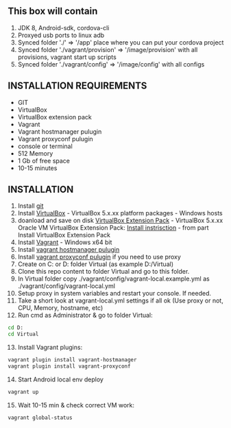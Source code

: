
This box will contain
------------
1. JDK 8, Android-sdk, cordova-cli 
2. Proxyed usb ports to linux adb
3. Synced folder './' => '/app' place where you can put your cordova project
4. Synced folder './vagrant/provision' => '/image/provision' with all provisions, vagrant start up scripts
5. Synced folder './vagrant/config' => '/image/config' with all configs

INSTALLATION REQUIREMENTS
------------
  - GIT
  - VirtualBox
  - VirtualBox extension pack
  - Vagrant
  - Vagrant hostmanager pulugin
  - Vagrant proxyconf pulugin
  - console or terminal
  - 512 Memory 
  - 1 Gb of free space
  - 10-15 minutes
  
INSTALLATION
------------
1. Install [git](https://git-scm.com/book/en/v2/Getting-Started-Installing-Git)
2. Install [VirtualBox](https://www.virtualbox.org/wiki/Downloads) - VirtualBox 5.x.xx platform packages - Windows hosts
3. doanload and save on disk [VirtualBox Extension Pack](https://www.virtualbox.org/wiki/Downloads) - VirtualBox 5.x.xx Oracle VM VirtualBox Extension Pack:
   [Install instrisction](https://www.smarthomebeginner.com/install-virtualbox-extension-pack-on-linux-windows/) - from part Install VirtualBox Extension Pack 
4. Install [Vagrant](https://www.vagrantup.com/downloads.html) - Windows x64 bit
5. Install [vagrant hostmanager pulugin](https://github.com/devopsgroup-io/vagrant-hostmanager)
6. Install [vagrant proxyconf pulugin](https://github.com/tmatilai/vagrant-proxyconf) if you need to use proxy
7. Create on C: or D: folder Virtual (as example D:/Virtual)
8. Clone this repo content to folder Virtual and go to this folder.
9. In Virtual folder copy ./vagrant/config/vagrant-local.example.yml as ./vagrant/config/vagrant-local.yml
10. Setup proxy in system variables and restart your console. If needed.
11. Take a short look at vagrant-local.yml settings if all ok (Use proxy or not, CPU, Memory, hostname, etc)
12. Run cmd as Administrator & go to folder Virtual:
```bash
cd D:
cd Virtual
```
13. Install Vagrant plugins:
```bash
vagrant plugin install vagrant-hostmanager
vagrant plugin install vagrant-proxyconf
```
14. Start Android local env deploy
```bash
vagrant up
```
15. Wait 10-15 min & check correct VM work:
```bash
vagrant global-status
```

